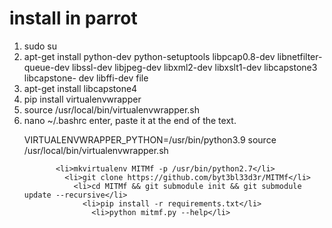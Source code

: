# install in parrot

<ol>
  <li>sudo su</li>
    <li>apt-get install python-dev python-setuptools libpcap0.8-dev libnetfilter-queue-dev libssl-dev libjpeg-dev libxml2-dev libxslt1-dev libcapstone3 libcapstone- dev libffi-dev file</li>
      <li>apt-get install libcapstone4</li>
       <li>pip install virtualenvwrapper</li>
        <li>source /usr/local/bin/virtualenvwrapper.sh</li>
         <li>nano ~/.bashrc enter, paste it at the end of the text.</li>
 
 VIRTUALENVWRAPPER_PYTHON=/usr/bin/python3.9
 source /usr/local/bin/virtualenvwrapper.sh        

           <li>mkvirtualenv MITMf -p /usr/bin/python2.7</li>
             <li>git clone https://github.com/byt3bl33d3r/MITMf</li>
               <li>cd MITMf && git submodule init && git submodule update --recursive</li>
                 <li>pip install -r requirements.txt</li>
                   <li>python mitmf.py --help</li>
                 
